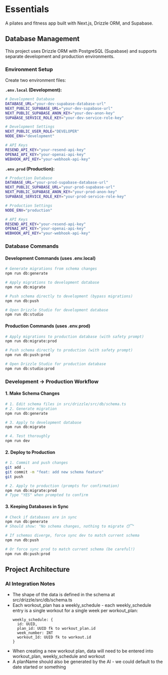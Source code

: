 # Essentials

A pilates and fitness app built with Next.js, Drizzle ORM, and Supabase.

## Database Management

This project uses Drizzle ORM with PostgreSQL (Supabase) and supports separate development and production environments.

### Environment Setup

Create two environment files:

**`.env.local` (Development):**

```bash
# Development Database
DATABASE_URL="your-dev-supabase-database-url"
NEXT_PUBLIC_SUPABASE_URL="your-dev-supabase-url"
NEXT_PUBLIC_SUPABASE_ANON_KEY="your-dev-anon-key"
SUPABASE_SERVICE_ROLE_KEY="your-dev-service-role-key"

# Development Settings
NEXT_PUBLIC_USER_ROLE="DEVELOPER"
NODE_ENV="development"

# API Keys
RESEND_API_KEY="your-resend-api-key"
OPENAI_API_KEY="your-openai-api-key"
WEBHOOK_API_KEY="your-webhook-api-key"
```

**`.env.prod` (Production):**

```bash
# Production Database
DATABASE_URL="your-prod-supabase-database-url"
NEXT_PUBLIC_SUPABASE_URL="your-prod-supabase-url"
NEXT_PUBLIC_SUPABASE_ANON_KEY="your-prod-anon-key"
SUPABASE_SERVICE_ROLE_KEY="your-prod-service-role-key"

# Production Settings
NODE_ENV="production"

# API Keys
RESEND_API_KEY="your-resend-api-key"
OPENAI_API_KEY="your-openai-api-key"
WEBHOOK_API_KEY="your-webhook-api-key"
```

### Database Commands

#### Development Commands (uses .env.local)

```bash
# Generate migrations from schema changes
npm run db:generate

# Apply migrations to development database
npm run db:migrate

# Push schema directly to development (bypass migrations)
npm run db:push

# Open Drizzle Studio for development database
npm run db:studio
```

#### Production Commands (uses .env.prod)

```bash
# Apply migrations to production database (with safety prompt)
npm run db:migrate:prod

# Push schema directly to production (with safety prompt)
npm run db:push:prod

# Open Drizzle Studio for production database
npm run db:studio:prod
```

### Development → Production Workflow

#### 1. Make Schema Changes

```bash
# 1. Edit schema files in src/drizzle/src/db/schema.ts
# 2. Generate migration
npm run db:generate

# 3. Apply to development database
npm run db:migrate

# 4. Test thoroughly
npm run dev
```

#### 2. Deploy to Production

```bash
# 1. Commit and push changes
git add .
git commit -m "feat: add new schema feature"
git push

# 2. Apply to production (prompts for confirmation)
npm run db:migrate:prod
# Type "YES" when prompted to confirm
```

#### 3. Keeping Databases in Sync

```bash
# Check if databases are in sync
npm run db:generate
# Should show: "No schema changes, nothing to migrate 😴"

# If schemas diverge, force sync dev to match current schema
npm run db:push

# Or force sync prod to match current schema (be careful!)
npm run db:push:prod
```

## Project Architecture

### AI Integration Notes

- The shape of the data is defined in the schema at src/drizzle/src/db/schema.ts
- Each workout_plan has a weekly_schedule - each weekly_schedule entry is a single workout for a single week per workout_plan:
  ```
  weekly_schedule: {
    id: UUID,
    plan_id: UUID fk to workout_plan.id
    week_number: INT
    workout_Id: UUID fk to workout.id
  }
  ```
- When creating a new workout plan, data will need to be entered into workout_plan, weekly_schedule and workout
- A planName should also be generated by the AI - we could default to the date started or something
